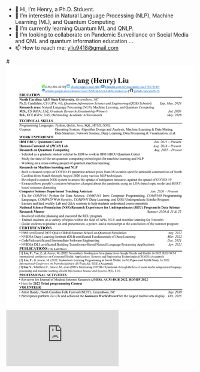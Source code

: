 - 👋 Hi, I’m Henry, a Ph.D. Stduent. 
- 👀 I’m interested in Natural Language Processing (NLP), Machine Learning (ML), and Quantum Computing
- 🌱 I’m currently learning Quantum ML and QNLP. 
- 💞️ I’m looking to collaborate on Pandemic Surveillance on Social Media and QML and quantum information education ...
- 📫 How to reach me: yliu9418@gmail.com

#<img width="736" alt="Resume" src="https://github.com/yliu9418/yliu9418/blob/02798e83436f45ae668ad951bbb3ff501dca399a/Resume_YL_22.pdf">
![Resume](https://github.com/yliu9418/yliu9418/blob/02798e83436f45ae668ad951bbb3ff501dca399a/Resume_YL_22.pdf)
<!---
yliu9418/yliu9418 is a ✨ special ✨ repository because its `README.md` (this file) appears on your GitHub profile.
You can click the Preview link to take a look at your changes.
--->
